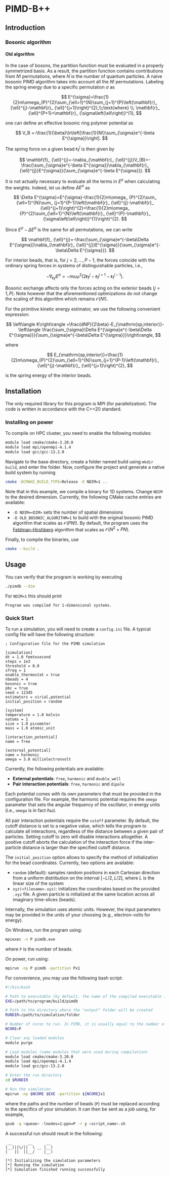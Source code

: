 

# PIMD-B++	


## Introduction 

### Bosonic algorithm

#### Old algorithm

In the case of bosons, the partition function must be evaluated in a properly symmetrized basis. As a result, the partition function contains contributions from $N!$ permutations, where $N$ is the number of quantum particles. A naive bosonic PIMD algorithm takes into account all the $N!$ permutations. Labeling the spring energy due to a specific permutation $\sigma$ as

$$
E^{\sigma}=\frac{1}{2}m\omega_{P}^{2}\sum_{\ell=1}^{N}\sum_{j=1}^{P}\left(\mathbf{r}_ {\ell}^{j}-\mathbf{r}_ {\ell}^{j+1}\right)^{2},\\;\text{where} \\; \mathbf{r}_ {\ell}^{P+1}=\mathbf{r}_ {\sigma\left(\ell\right)}^{1},
$$

one can define an effective bosonic ring polymer potential as

$$
V_B =-\frac{1}{\beta}\ln\left[\frac{1}{N!}\sum_{\sigma}e^{-\beta E^{\sigma}}\right].
$$

The spring force on a given bead $\mathbf{r}_{\ell}^{j}$ is then given by

$$
\mathbf{f}_ {\ell}^{j}=-\nabla_{\mathbf{r}_ {\ell}^{j}}V_{B}=-\frac{\sum_{\sigma}e^{-\beta E^{\sigma}}\nabla_{\mathbf{r}_ {\ell}^{j}}E^{\sigma}}{\sum_{\sigma}e^{-\beta E^{\sigma}}}.
$$

It is not actually necessary to evaluate all the terms in $E^{\sigma}$ when calculating the weights. Indeed, let us define $\Delta E^{\sigma}$ as 

$$
\Delta E^{\sigma}=E^{\sigma}-\frac{1}{2}m\omega_ {P}^{2}\sum_ {\ell=1}^{N}\sum_ {j=1}^{P-1}\left(\mathbf{r}_ {\ell}^{j}-\mathbf{r}_ {\ell}^{j+1}\right)^{2}=\frac{1}{2}m\omega_ {P}^{2}\sum_{\ell=1}^{N}\left(\mathbf{r}_ {\ell}^{P}-\mathbf{r}_ {\sigma\left(\ell\right)}^{1}\right)^{2}.
$$

Since $E^{\sigma} - \Delta E^{\sigma}$ is the same for all permutations, we can write

$$
\mathbf{f}_ {\ell}^{j}=-\frac{\sum_{\sigma}e^{-\beta\Delta E^{\sigma}}\nabla_{\mathbf{r}_ {\ell}^{j}}E^{\sigma}}{\sum_{\sigma}e^{-\beta\Delta E^{\sigma}}}.
$$

For interior beads, that is, for $j=2,\dots,P-1$, the forces coincide with the ordinary spring forces in systems of distinguishable particles, i.e.,

$$
-\nabla_{\mathbf{r}_ {\ell}^{j}}E^{\sigma}=-m\omega_ {P}^{2}\left(2\mathbf{r}_ {\ell}^{j}-\mathbf{r}_ {\ell}^{j+1}-\mathbf{r}_ {\ell}^{j-1}\right).
$$

Bosonic exchange affects only the forces acting on the exterior beads ($j=1,P$). Note however that the aforementioned optimizations do not change the scaling of this algorithm which remains $\mathcal{O}(N!)$.

For the primitive kinetic energy estimator, we use the following convenient expression:

$$
\left\langle K\right\rangle =\frac{dNP}{2\beta}-E_{\mathrm{sp,interior}}-\left\langle \frac{\sum_{\sigma}\Delta E^{\sigma}e^{-\beta\Delta E^{\sigma}}}{\sum_{\sigma}e^{-\beta\Delta E^{\sigma}}}\right\rangle,
$$

where

$$
E_{\mathrm{sp,interior}}=\frac{1}{2}m\omega_{P}^{2}\sum_{\ell=1}^{N}\sum_{j=1}^{P-1}\left(\mathbf{r}_ {\ell}^{j}-\mathbf{r}_ {\ell}^{j+1}\right)^{2},
$$

is the spring energy of the interior beads.


## Installation

The only required library for this program is MPI (for parallelization). The code is written in accordance with the C++20 standard.

### Installing on power

To compile on HPC cluster, you need to enable the following modules:
```bash
module load cmake/cmake-3.20.0
module load mpi/openmpi-4.1.4
module load gcc/gcc-13.2.0
```
Navigate to the base directory, create a folder named build using `mkdir build`, and enter the folder. Now, configure the project and generate a native build system by running
```bash
cmake -DCMAKE_BUILD_TYPE=Release -D NDIM=1 ..
```
Note that in this example, we compile a binary for 1D systems. Change `NDIM` to the desired dimension. Currently, the following CMake cache entries are available:

* `-D NDIM=<DIM>` sets the number of spatial dimensions
* `-D OLD_BOSONIC_ALGORITHM=1` to build with the original bosonic PIMD algorithm that scales as $\mathcal{O}(PN!)$. By default, the program uses the [Feldman-Hirshberg](https://arxiv.org/abs/2305.18025) algorithm that scales as $\mathcal{O}(N^2+PN)$.

Finally, to compile the binaries, use
```bash
cmake --build .
```
## Usage

You can verify that the program is working by executing
```bash
./pimdb --dim
```
For `NDIM=1` this should print
```
Program was compiled for 1-dimensional systems.
```

### Quick Start 

To run a simulation, you will need to create a `config.ini` file. A typical config file will have the following structure:

```
; Configuration file for the PIMD simulation

[simulation]
dt = 1.0 femtosecond
steps = 1e3
threshold = 0.0
sfreq = 1
enable_thermostat = true
nbeads = 4
bosonic = true
pbc = true
seed = 12345
estimators = virial,potential
initial_position = random

[system]
temperature = 1.0 kelvin
natoms = 1
size = 1.0 picometer
mass = 1.0 atomic_unit

[interaction_potential]
name = free

[external_potential]
name = harmonic
omega = 3.0 millielectronvolt
```

Currently, the following potentials are available:

* **External potentials**: `free`, `harmonic` and `double_well` 
* **Pair interaction potentials**: `free`, `harmonic` and `dipole`

Each potential comes with its own parameters that must be provided in the configuration file. For example, the harmonic potential 
requires the `omega` parameter that sets the angular frequency of the oscillator, in energy units (i.e., `omega` is in fact $\hbar\omega$).

All pair interaction potentials require the `cutoff` parameter. By default, the cutoff distance is set to a negative value, which tells the program to calculate all interactions, regardless of the distance between a given pair of particles. Setting cutoff to zero will disable interactions altogether.
A positive cutoff aborts the calculation of the interaction force if the inter-particle distance is larger than the specified cutoff distance.

The `initial_position` option allows to specify the method of initialization for the bead coordinates. Currently, two options are available:

* `random` (default): samples random positions in each Cartesian direction from a uniform distribution on the interval $[-L/2, L/2]$, where $L$ is the linear size of the system
* `xyz(<filename>.xyz)`: initializes the coordinates based on the provided `.xyz` file. A given particle is initialized at the same location across all imaginary time-slices (beads).

Internally, the simulation uses atomic units. However, the input parameters may be provided in the units of your choosing (e.g., electron-volts for energy).

On Windows, run the program using:

```bash
mpiexec -n P pimdb.exe
```

where `P` is the number of beads.

On power, run using:
```bash
mpirun -np P pimdb -partition Px1
```

For convenience, you may use the following bash script:

```bash
#!/bin/bash

# Path to executable (by default, the name of the compiled executable is "pimdb")
EXE=/path/to/program/build/pimdb

# Path to the directory where the "output" folder will be created
RUNDIR=/path/to/simulation/folder

# Number of cores to run. In PIMD, it is usually equal to the number of beads
NCORE=P

# Clear any loaded modules
module purge

# Load modules (same modules that were used during compilation)
module load cmake/cmake-3.20.0
module load mpi/openmpi-4.1.4
module load gcc/gcc-13.2.0

# Enter the run directory
cd $RUNDIR

# Run the simulation
mpirun -np $NCORE $EXE -partition ${NCORE}x1
```

where the paths and the number of beads (`P`) must be replaced according to the specifics of your simulation. 
It can then be sent as a job using, for example,

```bash
qsub -q <queue> -lnodes=1:ppn=P -r y <script_name>.sh
```

A successful run should result in the following:

```
 __       __      __  
|__)||\/||  \ __ |__) 
|   ||  ||__/    |__)

[*] Initializing the simulation parameters
[*] Running the simulation
[*] Simulation finished running successfully
```
